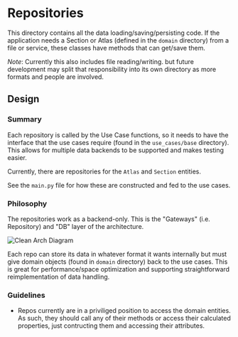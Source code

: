 # Repositories

This directory contains all the data loading/saving/persisting code. If the application needs a Section or Atlas (defined in the `domain` directory) 
from a file or service, these classes have methods that can get/save them.

*Note*: Currently this also includes file reading/writing. but future development may split that responsibility into its own
directory as more formats and people are involved.

## Design 

### Summary

Each repository is called by the Use Case functions, so it needs to have the interface that the use cases require 
(found in the `use_cases/base` directory).   This allows for multiple data backends to be supported and makes testing easier.

Currently, there are repositories for the `Atlas` and `Section` entities.

See the `main.py` file for how these are constructed and fed to the use cases.


### Philosophy

The repositories work as a backend-only.   This is the "Gateways" (i.e. Repository) and "DB" layer of the architecture.

![Clean Arch Diagram](https://miro.medium.com/max/875/1*EN-joV0Cr_gMn8aX06iHNQ.jpeg)

Each repo can store its data in whatever format it wants internally but must give domain objects (found in `domain` directory) 
back to the use cases.  This is great for performance/space optimization and supporting straightforward reimplementation of data handling.

 ### Guidelines
 
   - Repos currently are in a priviliged position to access the domain entities.  As such, they should call any of their methods or access their calculated properties, just contructing them and accessing their attributes.
  
